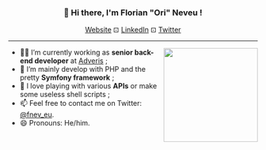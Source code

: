 <h3 align="center">👋 Hi there, I'm Florian "Ori" Neveu !</h3>

<p align="center">
  <a href="https://fnev.eu">Website</a> ⊡
  <a href="https://linkedin.com/in/fnev-eu">LinkedIn</a> ⊡
  <a href="https://twitter.com/fnev_eu">Twitter</a>
</p>

<hr>

<img align="right" width="190px" src="https://github.com/fnev-eu/fnev-eu/blob/primary/it-s-not-me-i-have-a-beard.gif">

<ul>
    <li>👨‍💻 I’m currently working as <strong>senior back-end developer</strong> at <a href="https://www.adveris.fr">Adveris</a> ;</li>
    <li>🔧 I’m mainly develop with PHP and the pretty <strong>Symfony framework</strong> ;</li>
    <li>🌱 I love playing with various <strong>APIs</strong> or make some useless shell scripts ;</li>
    <li>📫 Feel free to contact me on Twitter: <a href="https://twitter.com/fnev_eu">@fnev_eu</a>.</li>
    <li>😄 Pronouns: He/him.</li>
</ul>
